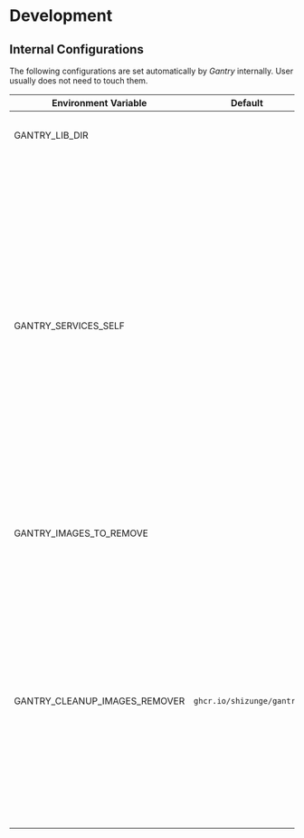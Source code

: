 # Development

## Internal Configurations

The following configurations are set automatically by *Gantry* internally. User usually does not need to touch them.

| Environment Variable  | Default | Description |
|-----------------------|---------|-------------|
| GANTRY_LIB_DIR                | | To tell *entrypoint.sh* where to load all libraries. |
| GANTRY_SERVICES_SELF          | | This is optional. When running as a docker service, *Gantry* will try to find the service name of itself automatically, and update itself firstly. The manifest inspection will be always performed on the *Gantry* service to avoid an infinity loop of updating itself. This can be used to ask *Gantry* to update another service firstly. |
| GANTRY_IMAGES_TO_REMOVE       | | A space separated list of images passing from the updater to image remover. |
| GANTRY_CLEANUP_IMAGES_REMOVER | `ghcr.io/shizunge/gantry` | *Gantry* launches a global-job to remove images on all hosts. When *Gantry* runs as a service, it will firstly try to use the same image as the service itself. This is only used to specify image used by the global-job when *Gantry* does not run as a service. |
